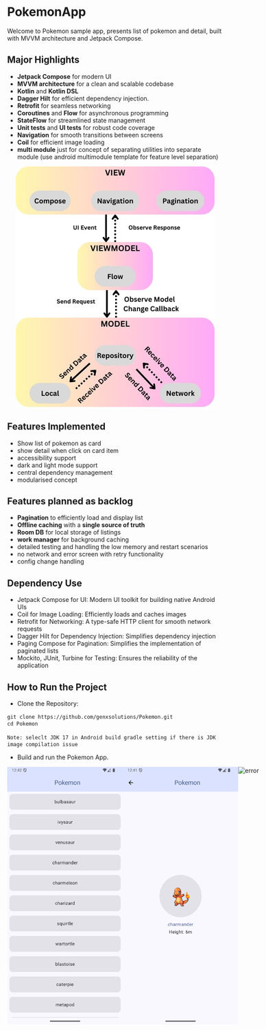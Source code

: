 # PokemonApp

Welcome to Pokemon sample app, presents list of pokemon and detail, built with MVVM architecture and Jetpack Compose.

## Major Highlights

- **Jetpack Compose** for modern UI
- **MVVM architecture** for a clean and scalable codebase
- **Kotlin** and **Kotlin DSL**
- **Dagger Hilt** for efficient dependency injection.
- **Retrofit** for seamless networking
- **Coroutines** and **Flow** for asynchronous programming
- **StateFlow** for streamlined state management
- **Unit tests** and **UI tests** for robust code coverage
- **Navigation** for smooth transitions between screens
- **Coil** for efficient image loading
- **multi module** just for concept of separating utilities into separate module (use android multimodule template for feature level separation)

<p align="center">
<img alt="screenshots"  src="https://github.com/genxsolutions/Pokemon/blob/main/assets/Pokemon_app_architecture.jpeg">
</p>

## Features Implemented

- Show list of pokemon as card
- show detail when click on card item
- accessibility support
- dark and light mode support
- central dependency management
- modularised concept

## Features planned as backlog
- **Pagination** to efficiently load and display list 
- **Offline caching** with a **single source of truth**
- **Room DB** for local storage of listings
- **work manager** for background caching
- detailed testing and handling the low memory and restart scenarios 
- no network and error screen with retry functionality
- config change handling

## Dependency Use

- Jetpack Compose for UI: Modern UI toolkit for building native Android UIs
- Coil for Image Loading: Efficiently loads and caches images
- Retrofit for Networking: A type-safe HTTP client for smooth network requests
- Dagger Hilt for Dependency Injection: Simplifies dependency injection
- Paging Compose for Pagination: Simplifies the implementation of paginated lists
- Mockito, JUnit, Turbine for Testing: Ensures the reliability of the application

## How to Run the Project

- Clone the Repository:
```
git clone https://github.com/genxsolutions/Pokemon.git
cd Pokemon

Note: seleclt JDK 17 in Android build gradle setting if there is JDK image compilation issue
```
- Build and run the Pokemon App.

<div style="display: flex; justify-content: space-between;">
    <img alt="cake list"  src="https://github.com/genxsolutions/Pokemon/blob/main/assets/pokemonList.png" width="400" height="600">
    <img alt="description" src="https://github.com/genxsolutions/Pokemon/blob/main/assets/PokemonDetail.png" width="400" height="600">
    <img alt="error" src="https://github.com/genxsolutions/Cakes/Pokemon/main/assets/error.png" width="400" height="600">

</div>
